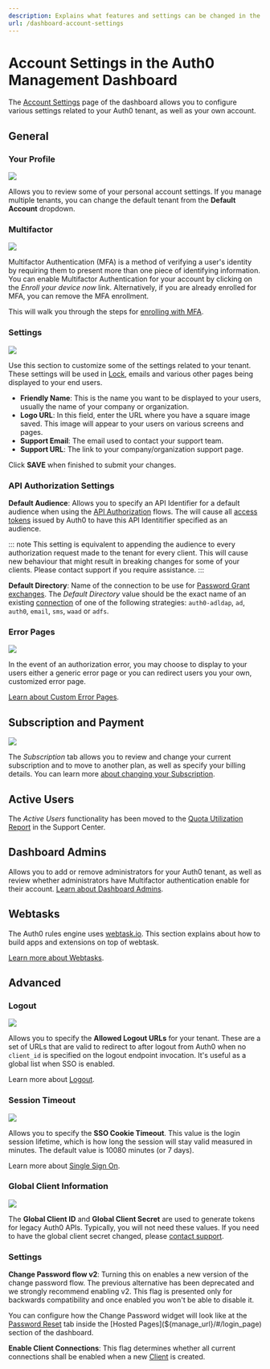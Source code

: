 ```yaml
---
description: Explains what features and settings can be changed in the Account Settings page of the dashboard.
url: /dashboard-account-settings
---
```

# Account Settings in the Auth0 Management Dashboard

The [Account Settings](${manage_url}/#/account) page of the dashboard allows you to configure various settings related to your Auth0 tenant, as well as your own account.

## General

### Your Profile

![](/media/articles/tutorials/account-settings/your-profile.png)

Allows you to review some of your personal account settings. If you manage multiple tenants, you can change the default tenant from the **Default Account** dropdown.

### Multifactor 

![](/media/articles/tutorials/account-settings/multifactor.png)

Multifactor Authentication (MFA) is a method of verifying a user's identity by requiring them to present more than one piece of identifying information. You can enable Multifactor Authentication for your account by clicking on the _Enroll your device now_ link. Alternatively, if you are already enrolled for MFA, you can remove the MFA enrollment.

This will walk you through the steps for [enrolling with MFA](/multifactor-authentication/guardian/user-guide).

### Settings

![](/media/articles/tutorials/account-settings/settings.png)

Use this section to customize some of the settings related to your tenant. These settings will be used in [Lock](https://auth0.com/lock), emails and various other pages being displayed to your end users.

* **Friendly Name**: This is the name you want to be displayed to your users, usually the name of your company or organization.
* **Logo URL**: In this field, enter the URL where you have a square image saved. This image will appear to your users on various screens and pages.
* **Support Email**: The email used to contact your support team.
* **Support URL**: The link to your company/organization support page.

Click **SAVE** when finished to submit your changes.

### API Authorization Settings

**Default Audience**: Allows you to specify an API Identifier for a default audience when using the [API Authorization](/api-auth) flows. The will cause all [access tokens](/tokens/access-token) issued by Auth0 to have this API Identitifier specified as an audience.

::: note
This setting is equivalent to appending the audience to every authorization request made to the tenant for every client. This will cause new behaviour that might result in breaking changes for some of your clients. Please contact support if you require assistance.
:::

**Default Directory**: Name of the connection to be use for [Password Grant exchanges](/api-auth/tutorials/password-grant). The _Default Directory_ value should be the exact name of an existing [connection](/connections) of one of the following strategies: `auth0-adldap`, `ad`, `auth0`, `email`, `sms`, `waad` or `adfs`.

### Error Pages

![](/media/articles/tutorials/account-settings/error-pages.png)

In the event of an authorization error, you may choose to display to your users either a generic error page or you can redirect users you your own, customized error page.

[Learn about Custom Error Pages](/hosted-pages/custom-error-pages).

## Subscription and Payment

![](/media/articles/tutorials/account-settings/billing.png)

The _Subscription_ tab allows you to review and change your current subscription and to move to another plan, as well as specify your billing details. You can learn more [about changing your Subscription](/support/subscription).

## Active Users

The _Active Users_ functionality has been moved to the [Quota Utilization Report](https://support.auth0.com/reports/quota) in the Support Center.

## Dashboard Admins

Allows you to add or remove administrators for your Auth0 tenant, as well as review whether administrators have Multifactor authentication enable for their account. [Learn about Dashboard Admins](/tutorials/manage-dashboard-admins).

## Webtasks

The Auth0 rules engine uses [webtask.io](https://webtask.io/). This section explains about how to build apps and extensions on top of webtask.

[Learn more about Webtasks](https://webtask.io/).

## Advanced

### Logout

![](/media/articles/tutorials/account-settings/logout-urls.png)

Allows you to specify the **Allowed Logout URLs** for your tenant. These are a set of URLs that are valid to redirect to after logout from Auth0 when no `client_id` is specified on the logout endpoint invocation. It's useful as a global list when SSO is enabled. 

Learn more about [Logout](/logout).

### Session Timeout

![](/media/articles/tutorials/account-settings/session-timeout.png)

Allows you to specify the **SSO Cookie Timeout**. This value is the login session lifetime, which is how long the session will stay valid measured in minutes. The default value is 10080 minutes (or 7 days).

Learn more about [Single Sign On](/sso/current).

### Global Client Information

![](/media/articles/tutorials/account-settings/global-client-information.png)

The **Global Client ID** and **Global Client Secret** are used to generate tokens for legacy Auth0 APIs. Typically, you will not need these values. If you need to have the global client secret changed, please [contact support](https://support.auth0.com).

### Settings

**Change Password flow v2**: Turning this on enables a new version of the change password flow. The previous alternative has been deprecated and we strongly recommend enabling v2. This flag is presented only for backwards compatibility and once enabled you won't be able to disable it. 

You can configure how the Change Password widget will look like at the [Password Reset](${manage_url}/#/password_reset) tab inside the [Hosted Pages](${manage_url}/#/login_page) section of the dashboard.

**Enable Client Connections**: This flag determines whether all current connections shall be enabled when a new [Client](${manage_url}/#/clients) is created.

